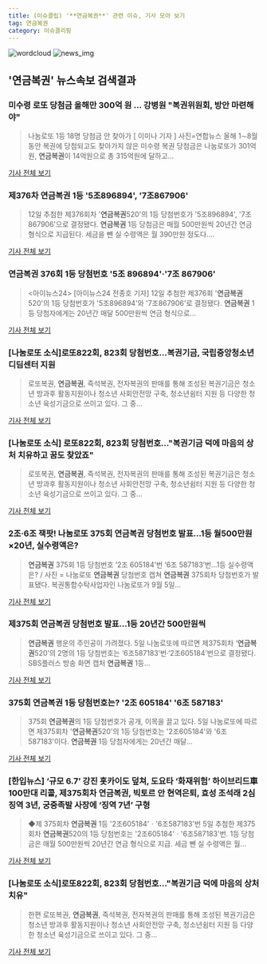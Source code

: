 ```yaml
---
title: (이슈클립) '**연금복권**' 관련 이슈, 기사 모아 보기
tag: 연금복권
category: 이슈클리핑
---
```

![wordcloud](https://s3.ap-northeast-2.amazonaws.com/lyrics101-wordcloud/2018-09-12-1536752737.png)
![news_img](https://user-images.githubusercontent.com/42597476/44507050-1206f400-a6e4-11e8-8d98-7ffbfebb353f.png)
## **'**연금복권**'** 뉴스속보 검색결과
### 미수령 로또 당첨금 올해만 300억 원 … 강병원 "복권위원회, 방안 마련해야"

>나눔로또 1등 18명 당첨금 안 찾아가 [ 이미나 기자 ] 사진=연합뉴스 올해 1∼8월 동안 복권에 당첨되고도 찾아가지 않은 미수령 복권 당첨금은 나눔로또가 301억원, **연금복권**이 14억원으로 총 315억원에 달하고...

<a href="http://news.hankyung.com/article/2018091254747" target="_blank">기사 전체 보기</a>

### 제376차 **연금복권** 1등 '5조896894', '7조867906'

>12일 추첨한 제376회차 '**연금복권**520'의 1등 당첨번호가 '5조896894', '7조867906'으로 결정됐다. **연금복권** 1등 당첨금은 매월 500만원씩 20년간 연금 형식으로 지급된다. 세금을 뺀 실 수령액은 월 390만원 정도다....

<a href="http://news.mt.co.kr/mtview.php?no=2018091220214367365" target="_blank">기사 전체 보기</a>

### **연금복권** 376회 1등 당첨번호 '5조 896894'·'7조 867906'

><아이뉴스24> [아이뉴스24 전종호 기자] 12일 추첨한 제376회 '**연금복권**520'의 1등 당첨번호가 '5조896894'와 '7조867906'로 결정됐다. **연금복권** 1등 당첨자에게는 20년간 매달 500만원씩 연금 형식으로...

<a href="http://www.inews24.com/php/news_view.php?g_serial=1125444&g_menu=050300&rrf=nv" target="_blank">기사 전체 보기</a>

### [나눔로또 소식]로또822회, 823회 당첨번호...복권기금, 국립중앙청소년디딤센터 지원

>로또복권, **연금복권**, 즉석복권, 전자복권의 판매를 통해 조성된 복권기금은 청소년 방과후 활동지원이나 청소년 사회안전망 구축, 청소년쉼터 지원 등 다양한 청소년 육성기금으로 쓰이고 있다. 그 중...

<a href="http://www.insightkorea.co.kr//news/articleView.html?idxno=30963" target="_blank">기사 전체 보기</a>

### [나눔로또 소식] 로또822회, 823회 당첨번호..."복권기금 덕에 마음의 상처 치유하고 꿈도 찾았죠"

>로또복권, **연금복권**, 즉석복권, 전자복권의 판매를 통해 조성된 복권기금은 청소년 방과후 활동지원이나 청소년 사회안전망 구축, 청소년쉼터 지원 등 다양한 청소년 육성기금으로 쓰이고 있다. 그 중...

<a href="http://www.polinews.co.kr/news/article.html?no=366830" target="_blank">기사 전체 보기</a>

### 2조·6조 잭팟! 나눔로또 375회 **연금복권** 당첨번호 발표…1등 월500만원×20년, 실수령액은?

>**연금복권** 375회 1등 당첨번호 ‘2조 605184’번 ‘6조 587183’번…1등 실수령액은? / 사진 = 나눔로또 **연금복권** 당첨번호 캡쳐 **연금복권** 375회차 당첨번호가 발표됐다. 복권통합수탁사업자인 나눔로또가 9월 5일...

<a href="http://www.starseoultv.com/news/articleView.html?idxno=506544" target="_blank">기사 전체 보기</a>

### 제375회 **연금복권** 당첨번호 발표…1등 20년간 500만원씩

>**연금복권** 행운의 주인공이 가려졌다. 5일 나눔로또에 따르면 제375회차 ‘**연금복권**520’의 2명의 1등 당첨번호는 ‘6조587183’번·‘2조605184’번으로 결정됐다. SBS플러스 방송 화면 캡처 **연금복권** 1등...

<a href="http://sports.khan.co.kr/news/sk_index.html?art_id=201809060832003&sec_id=560101&pt=nv" target="_blank">기사 전체 보기</a>

### 375회 **연금복권** 1등 당첨번호는? '2조 605184' '6조 587183'

>  375회 **연금복권**의 1등 당첨번호가 공개, 이목을 끌고 있다. 5일 나눔로또에 따르면 제375회차 '**연금복권**520'의 1등 당첨번호는 '2조605184'와 '6조 587183'이다. **연금복권** 1등 당첨자에게는 20년간 매달...

<a href="http://www.segye.com/content/html/2018/09/05/20180905006461.html?OutUrl=naver" target="_blank">기사 전체 보기</a>

### [한입뉴스] ‘규모 6.7’ 강진 홋카이도 덮쳐, 도요타 ‘화재위험’ 하이브리드車 100만대 리콜, 제375회차 **연금복권**, 빅토르 안 현역은퇴, 효성 조석래 2심 징역 3년, 궁중족발 사장에 ‘징역 7년’ 구형

>◆제 375회차 **연금복권** 1등 '2조605184'ㆍ'6조587183'번 5일 추첨한 제375회차 **연금복권**520의 1등 당첨번호는 '2조605184'ㆍ'6조587183'번. 1등 당첨금은 매월 500만원씩 20년간 연금 형식으로 지급. 세금 뺀 실 수령액은 월...

<a href="http://www.econovill.com/news/articleView.html?idxno=345602" target="_blank">기사 전체 보기</a>

### [나눔로또 소식]로또822회, 823회 당첨번호..."복권기금 덕에 마음의 상처 치유"

>한편 로또복권, **연금복권**, 즉석복권, 전자복권의 판매를 통해 조성된 복권기금은 청소년 방과후 활동지원이나 청소년 사회안전망 구축, 청소년쉼터 지원 등 다양한 청소년 육성기금으로 쓰이고 있다. 그 중...

<a href="http://www.newsfarm.co.kr/news/articleView.html?idxno=39981" target="_blank">기사 전체 보기</a>


